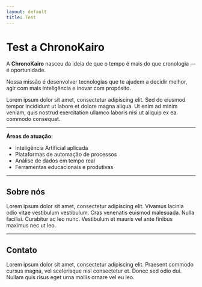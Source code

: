```yaml
---
layout: default
title: Test
---
```


# Test a ChronoKairo

A **ChronoKairo** nasceu da ideia de que o tempo é mais do que cronologia — é oportunidade.

Nossa missão é desenvolver tecnologias que te ajudem a decidir melhor, agir com mais inteligência e inovar com propósito.

Lorem ipsum dolor sit amet, consectetur adipiscing elit. Sed do eiusmod tempor incididunt ut labore et dolore magna aliqua. Ut enim ad minim veniam, quis nostrud exercitation ullamco laboris nisi ut aliquip ex ea commodo consequat.

---

**Áreas de atuação:**

- Inteligência Artificial aplicada
- Plataformas de automação de processos
- Análise de dados em tempo real
- Ferramentas educacionais e produtivas

---

## Sobre nós

Lorem ipsum dolor sit amet, consectetur adipiscing elit. Vivamus lacinia odio vitae vestibulum vestibulum. Cras venenatis euismod malesuada. Nulla facilisi. Curabitur ac leo nunc. Vestibulum et mauris vel ante finibus maximus nec ut leo.

---

## Contato

Lorem ipsum dolor sit amet, consectetur adipiscing elit. Praesent commodo cursus magna, vel scelerisque nisl consectetur et. Donec sed odio dui. Nullam quis risus eget urna mollis ornare vel eu leo.
